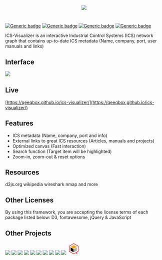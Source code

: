 <p align="center"> <img src="https://raw.githubusercontent.com/qeeqbox/ics-visualizer/main/readme/ics-visualizer.png"></p>

#
[![Generic badge](https://img.shields.io/badge/dynamic/json.svg?url=https://raw.githubusercontent.com/qeeqbox/ics-visualizer/main/info&label=version&query=$.version&colorB=blue&style=flat-square)](https://github.com/qeeqbox/ics-visualizer/blob/main/changes.md)  [![Generic badge](https://img.shields.io/badge/dynamic/json.svg?url=https://raw.githubusercontent.com/qeeqbox/ics-visualizer/main/info&label=build&query=$.dockercomposebuild&colorB=green&style=flat-square)](https://github.com/qeeqbox/ics-visualizer/blob/main/changes.md) [![Generic badge](https://img.shields.io/badge/dynamic/json.svg?url=https://raw.githubusercontent.com/qeeqbox/ics-visualizer/main/info&label=test&query=$.automatedtest&colorB=green&style=flat-square)](https://github.com/qeeqbox/ics-visualizer/blob/main/changes.md) [![Generic badge](https://img.shields.io/static/v1?label=%F0%9F%91%8D&message=!&color=yellow&style=flat-square)](https://github.com/qeeqbox/ics-visualizer/stargazers)

ICS-Visualizer is an interactive Industrial Control Systems (ICS) network graph that contains up-to-date ICS metadata (Name, company, port, user manuals and links)

## Interface
<img src="https://raw.githubusercontent.com/qeeqbox/ics-visualizer/main/readme/intro.gif" style="max-width:768px"/>

## Live
[https://qeeqbox.github.io/ics-visualizer/](https://qeeqbox.github.io/ics-visualizer/)

## Features
- ICS metadata (Name, company, port and info)
- External links to great ICS resources (Articles, manuals and projects)
- Optimized canvas (Fast interaction)
- Search function (Target item will be highlighted)
- Zoom-in, zoom-out & reset options

## Resources
d3js.org wikipedia wireshark nmap and more

## Other Licenses
By using this framework, you are accepting the license terms of each package listed below:
D3, fontawesome, jQuery & JavaScript

## Other Projects
[![](https://github.com/qeeqbox/.github/blob/main/data/social-analyzer.png)](https://github.com/qeeqbox/social-analyzer) [![](https://github.com/qeeqbox/.github/blob/main/data/mitre-visualizer.png)](https://github.com/qeeqbox/mitre-visualizer) [![](https://github.com/qeeqbox/.github/blob/main/data/analyzer.png)](https://github.com/qeeqbox/analyzer) [![](https://github.com/qeeqbox/.github/blob/main/data/chameleon.png)](https://github.com/qeeqbox/chameleon) [![](https://github.com/qeeqbox/.github/blob/main/data/honeypots.png)](https://github.com/qeeqbox/honeypots) [![](https://github.com/qeeqbox/.github/blob/main/data/url-sandbox.png)](https://github.com/qeeqbox/url-sandbox) [![](https://github.com/qeeqbox/.github/blob/main/data/woodpecker.png)](https://github.com/qeeqbox/woodpecker) [![](https://github.com/qeeqbox/.github/blob/main/data/docker-images.png)](https://github.com/qeeqbox/docker-images) [![](https://github.com/qeeqbox/.github/blob/main/data/seahorse.png)](https://github.com/qeeqbox/seahorse) [![](https://github.com/qeeqbox/.github/blob/main/data/rhino.png)](https://github.com/qeeqbox/rhino) [![](https://github.com/qeeqbox/.github/blob/main/data/raven.png)](https://github.com/qeeqbox/raven)
